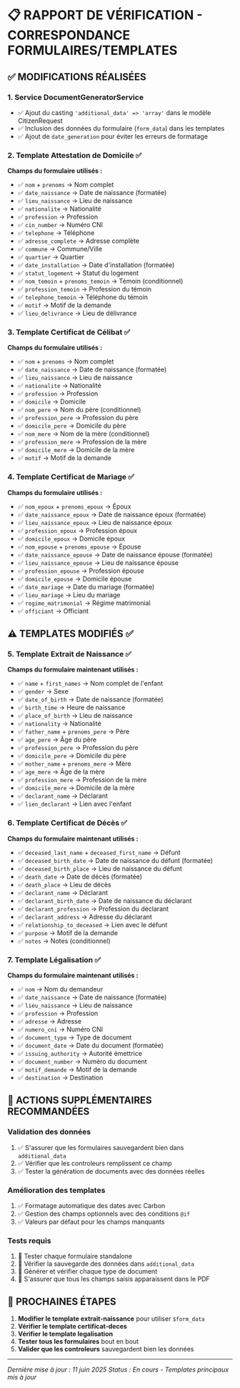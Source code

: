 # 📋 RAPPORT DE VÉRIFICATION - CORRESPONDANCE FORMULAIRES/TEMPLATES

## ✅ **MODIFICATIONS RÉALISÉES**

### **1. Service DocumentGeneratorService**
- ✅ Ajout du casting `'additional_data' => 'array'` dans le modèle CitizenRequest
- ✅ Inclusion des données du formulaire (`form_data`) dans les templates
- ✅ Ajout de `date_generation` pour éviter les erreurs de formatage

### **2. Template Attestation de Domicile** ✅
**Champs du formulaire utilisés :**
- ✅ `nom` + `prenoms` → Nom complet
- ✅ `date_naissance` → Date de naissance (formatée)
- ✅ `lieu_naissance` → Lieu de naissance
- ✅ `nationalite` → Nationalité
- ✅ `profession` → Profession
- ✅ `cin_number` → Numéro CNI
- ✅ `telephone` → Téléphone
- ✅ `adresse_complete` → Adresse complète
- ✅ `commune` → Commune/Ville
- ✅ `quartier` → Quartier
- ✅ `date_installation` → Date d'installation (formatée)
- ✅ `statut_logement` → Statut du logement
- ✅ `nom_temoin` + `prenoms_temoin` → Témoin (conditionnel)
- ✅ `profession_temoin` → Profession du témoin
- ✅ `telephone_temoin` → Téléphone du témoin
- ✅ `motif` → Motif de la demande
- ✅ `lieu_delivrance` → Lieu de délivrance

### **3. Template Certificat de Célibat** ✅
**Champs du formulaire utilisés :**
- ✅ `nom` + `prenoms` → Nom complet
- ✅ `date_naissance` → Date de naissance (formatée)
- ✅ `lieu_naissance` → Lieu de naissance
- ✅ `nationalite` → Nationalité
- ✅ `profession` → Profession
- ✅ `domicile` → Domicile
- ✅ `nom_pere` → Nom du père (conditionnel)
- ✅ `profession_pere` → Profession du père
- ✅ `domicile_pere` → Domicile du père
- ✅ `nom_mere` → Nom de la mère (conditionnel)
- ✅ `profession_mere` → Profession de la mère
- ✅ `domicile_mere` → Domicile de la mère
- ✅ `motif` → Motif de la demande

### **4. Template Certificat de Mariage** ✅
**Champs du formulaire utilisés :**
- ✅ `nom_epoux` + `prenoms_epoux` → Époux
- ✅ `date_naissance_epoux` → Date de naissance époux (formatée)
- ✅ `lieu_naissance_epoux` → Lieu de naissance époux
- ✅ `profession_epoux` → Profession époux
- ✅ `domicile_epoux` → Domicile époux
- ✅ `nom_epouse` + `prenoms_epouse` → Épouse
- ✅ `date_naissance_epouse` → Date de naissance épouse (formatée)
- ✅ `lieu_naissance_epouse` → Lieu de naissance épouse
- ✅ `profession_epouse` → Profession épouse
- ✅ `domicile_epouse` → Domicile épouse
- ✅ `date_mariage` → Date du mariage (formatée)
- ✅ `lieu_mariage` → Lieu du mariage
- ✅ `regime_matrimonial` → Régime matrimonial
- ✅ `officiant` → Officiant

## ⚠️ **TEMPLATES MODIFIÉS** ✅

### **5. Template Extrait de Naissance** ✅
**Champs du formulaire maintenant utilisés :**
- ✅ `name` + `first_names` → Nom complet de l'enfant
- ✅ `gender` → Sexe
- ✅ `date_of_birth` → Date de naissance (formatée)
- ✅ `birth_time` → Heure de naissance
- ✅ `place_of_birth` → Lieu de naissance
- ✅ `nationality` → Nationalité
- ✅ `father_name` + `prenoms_pere` → Père
- ✅ `age_pere` → Âge du père
- ✅ `profession_pere` → Profession du père
- ✅ `domicile_pere` → Domicile du père
- ✅ `mother_name` + `prenoms_mere` → Mère
- ✅ `age_mere` → Âge de la mère
- ✅ `profession_mere` → Profession de la mère
- ✅ `domicile_mere` → Domicile de la mère
- ✅ `declarant_name` → Déclarant
- ✅ `lien_declarant` → Lien avec l'enfant

### **6. Template Certificat de Décès** ✅
**Champs du formulaire maintenant utilisés :**
- ✅ `deceased_last_name` + `deceased_first_name` → Défunt
- ✅ `deceased_birth_date` → Date de naissance du défunt (formatée)
- ✅ `deceased_birth_place` → Lieu de naissance du défunt
- ✅ `death_date` → Date de décès (formatée)
- ✅ `death_place` → Lieu de décès
- ✅ `declarant_name` → Déclarant
- ✅ `declarant_birth_date` → Date de naissance du déclarant
- ✅ `declarant_profession` → Profession du déclarant
- ✅ `declarant_address` → Adresse du déclarant
- ✅ `relationship_to_deceased` → Lien avec le défunt
- ✅ `purpose` → Motif de la demande
- ✅ `notes` → Notes (conditionnel)

### **7. Template Légalisation** ✅
**Champs du formulaire maintenant utilisés :**
- ✅ `nom` → Nom du demandeur
- ✅ `date_naissance` → Date de naissance (formatée)
- ✅ `lieu_naissance` → Lieu de naissance
- ✅ `profession` → Profession
- ✅ `adresse` → Adresse
- ✅ `numero_cni` → Numéro CNI
- ✅ `document_type` → Type de document
- ✅ `document_date` → Date du document (formatée)
- ✅ `issuing_authority` → Autorité émettrice
- ✅ `document_number` → Numéro du document
- ✅ `motif_demande` → Motif de la demande
- ✅ `destination` → Destination

## 🔧 **ACTIONS SUPPLÉMENTAIRES RECOMMANDÉES**

### **Validation des données**
1. ✅ S'assurer que les formulaires sauvegardent bien dans `additional_data`
2. ✅ Vérifier que les controleurs remplissent ce champ
3. ✅ Tester la génération de documents avec des données réelles

### **Amélioration des templates**
1. ✅ Formatage automatique des dates avec Carbon
2. ✅ Gestion des champs optionnels avec des conditions `@if`
3. ✅ Valeurs par défaut pour les champs manquants

### **Tests requis**
1. 🔄 Tester chaque formulaire standalone
2. 🔄 Vérifier la sauvegarde des données dans `additional_data`
3. 🔄 Générer et vérifier chaque type de document
4. 🔄 S'assurer que tous les champs saisis apparaissent dans le PDF

## 📝 **PROCHAINES ÉTAPES**

1. **Modifier le template extrait-naissance** pour utiliser `$form_data`
2. **Vérifier le template certificat-deces** 
3. **Vérifier le template legalisation**
4. **Tester tous les formulaires** bout en bout
5. **Valider que les controleurs** sauvegardent bien les données

---

*Dernière mise à jour : 11 juin 2025*
*Status : En cours - Templates principaux mis à jour*
